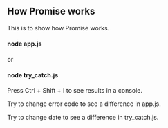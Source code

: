 ## How Promise works

This is to show how Promise works.

#### node app.js

or 

#### node try_catch.js

Press Ctrl + Shift + I to see results in a console.

Try to change error code to see a difference in app.js.

Try to change date to see a difference in try_catch.js.